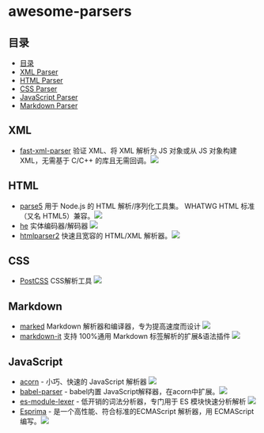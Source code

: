 # awesome-parsers

## 目录
- [目录](#目录)
- [XML Parser](#XML)
- [HTML Parser](#HTML)
- [CSS Parser](#CSS)
- [JavaScript Parser](#JavaScript)
- [Markdown Parser](#Markdown)

## XML
- [fast-xml-parser](https://github.com/NaturalIntelligence/fast-xml-parser) 验证 XML、将 XML 解析为 JS 对象或从 JS 对象构建 XML，无需基于 C/C++ 的库且无需回调。![](https://img.shields.io/github/stars/NaturalIntelligence/fast-xml-parser.svg?style=social&label=Star)
## HTML
- [parse5](https://github.com/inikulin/parse5) 用于 Node.js 的 HTML 解析/序列化工具集。 WHATWG HTML 标准（又名 HTML5）兼容。![](https://img.shields.io/github/stars/inikulin/parse5.svg?style=social&label=Star)
- [he](https://github.com/mathiasbynens/he) 实体编码器/解码器 ![](https://img.shields.io/github/stars/mathiasbynens/he.svg?style=social&label=Star)
- [htmlparser2](https://github.com/fb55/htmlparser2)  快速且宽容的 HTML/XML 解析器。![](https://img.shields.io/github/stars/fb55/htmlparser2.svg?style=social&label=Star)

## CSS
- [PostCSS](https://github.com/postcss/postcss) CSS解析工具 ![](https://img.shields.io/github/stars/postcss/postcss.svg?style=social&label=Star)

## Markdown
- [marked](https://github.com/markedjs/marked) Markdown 解析器和编译器，专为提高速度而设计 ![](https://img.shields.io/github/stars/markedjs/marked.svg?style=social&label=Star)
- [markdown-it](https://github.com/markdown-it/markdown-it) 支持 100%通用 Markdown 标签解析的扩展&语法插件 ![](https://img.shields.io/github/stars/markdown-it/markdown-it.svg?style=social&label=Star)

## JavaScript
- [acorn](https://github.com/acornjs/acorn) - 小巧、快速的 JavaScript 解析器 ![](https://img.shields.io/github/stars/acornjs/acorn.svg?style=social&label=Star)
- [babel-parser](https://github.com/babel/babel/tree/master/packages/babel-parser) - babel内置 JavaScript解释器，在acorn中扩展。![](https://img.shields.io/github/stars/babel/babel.svg?style=social&label=Star)
- [es-module-lexer](https://github.com/guybedford/es-module-lexer) - 低开销的词法分析器，专门用于 ES 模块快速分析解析 ![](https://img.shields.io/github/stars/guybedford/es-module-lexe.svg?style=social&label=Star)
- [Esprima](https://github.com/jquery/esprima) - 是一个高性能、符合标准的ECMAScript 解析器，用 ECMAScript编写。![](https://img.shields.io/github/stars/jquery/esprima.svg?style=social&label=Star)